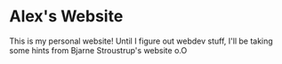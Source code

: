 # Alex's Website

This is my personal website!  Until I figure out webdev stuff, I'll be taking some hints from Bjarne Stroustrup's website o.O

